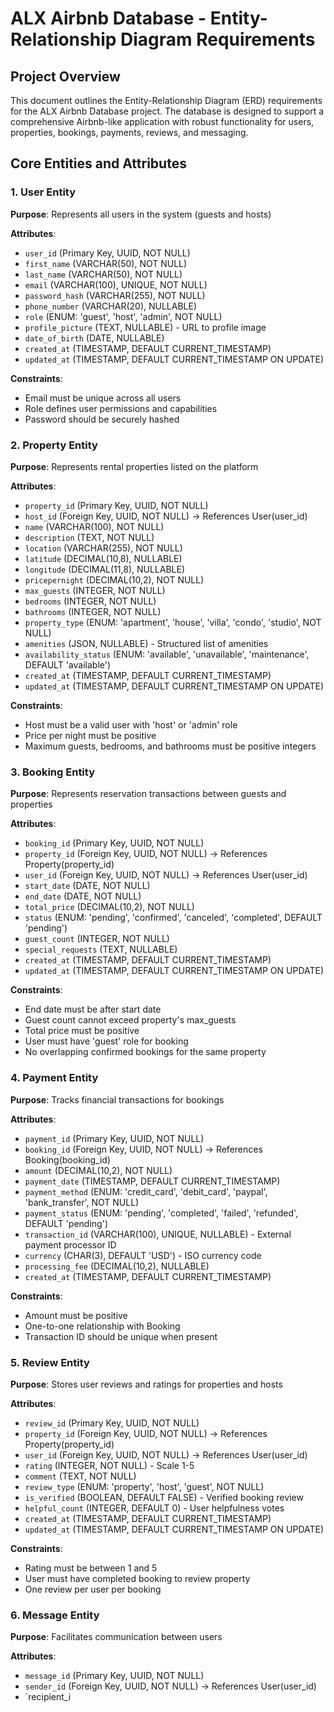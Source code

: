 # ALX Airbnb Database - Entity-Relationship Diagram Requirements

## Project Overview
This document outlines the Entity-Relationship Diagram (ERD) requirements for the ALX Airbnb Database project. The database is designed to support a comprehensive Airbnb-like application with robust functionality for users, properties, bookings, payments, reviews, and messaging.

## Core Entities and Attributes

### 1. User Entity
**Purpose**: Represents all users in the system (guests and hosts)

**Attributes**:
- `user_id` (Primary Key, UUID, NOT NULL)
- `first_name` (VARCHAR(50), NOT NULL)
- `last_name` (VARCHAR(50), NOT NULL)
- `email` (VARCHAR(100), UNIQUE, NOT NULL)
- `password_hash` (VARCHAR(255), NOT NULL)
- `phone_number` (VARCHAR(20), NULLABLE)
- `role` (ENUM: 'guest', 'host', 'admin', NOT NULL)
- `profile_picture` (TEXT, NULLABLE) - URL to profile image
- `date_of_birth` (DATE, NULLABLE)
- `created_at` (TIMESTAMP, DEFAULT CURRENT_TIMESTAMP)
- `updated_at` (TIMESTAMP, DEFAULT CURRENT_TIMESTAMP ON UPDATE)

**Constraints**:
- Email must be unique across all users
- Role defines user permissions and capabilities
- Password should be securely hashed

### 2. Property Entity
**Purpose**: Represents rental properties listed on the platform

**Attributes**:
- `property_id` (Primary Key, UUID, NOT NULL)
- `host_id` (Foreign Key, UUID, NOT NULL) → References User(user_id)
- `name` (VARCHAR(100), NOT NULL)
- `description` (TEXT, NOT NULL)
- `location` (VARCHAR(255), NOT NULL)
- `latitude` (DECIMAL(10,8), NULLABLE)
- `longitude` (DECIMAL(11,8), NULLABLE)
- `pricepernight` (DECIMAL(10,2), NOT NULL)
- `max_guests` (INTEGER, NOT NULL)
- `bedrooms` (INTEGER, NOT NULL)
- `bathrooms` (INTEGER, NOT NULL)
- `property_type` (ENUM: 'apartment', 'house', 'villa', 'condo', 'studio', NOT NULL)
- `amenities` (JSON, NULLABLE) - Structured list of amenities
- `availability_status` (ENUM: 'available', 'unavailable', 'maintenance', DEFAULT 'available')
- `created_at` (TIMESTAMP, DEFAULT CURRENT_TIMESTAMP)
- `updated_at` (TIMESTAMP, DEFAULT CURRENT_TIMESTAMP ON UPDATE)

**Constraints**:
- Host must be a valid user with 'host' or 'admin' role
- Price per night must be positive
- Maximum guests, bedrooms, and bathrooms must be positive integers

### 3. Booking Entity
**Purpose**: Represents reservation transactions between guests and properties

**Attributes**:
- `booking_id` (Primary Key, UUID, NOT NULL)
- `property_id` (Foreign Key, UUID, NOT NULL) → References Property(property_id)
- `user_id` (Foreign Key, UUID, NOT NULL) → References User(user_id)
- `start_date` (DATE, NOT NULL)
- `end_date` (DATE, NOT NULL)
- `total_price` (DECIMAL(10,2), NOT NULL)
- `status` (ENUM: 'pending', 'confirmed', 'canceled', 'completed', DEFAULT 'pending')
- `guest_count` (INTEGER, NOT NULL)
- `special_requests` (TEXT, NULLABLE)
- `created_at` (TIMESTAMP, DEFAULT CURRENT_TIMESTAMP)
- `updated_at` (TIMESTAMP, DEFAULT CURRENT_TIMESTAMP ON UPDATE)

**Constraints**:
- End date must be after start date
- Guest count cannot exceed property's max_guests
- Total price must be positive
- User must have 'guest' role for booking
- No overlapping confirmed bookings for the same property

### 4. Payment Entity
**Purpose**: Tracks financial transactions for bookings

**Attributes**:
- `payment_id` (Primary Key, UUID, NOT NULL)
- `booking_id` (Foreign Key, UUID, NOT NULL) → References Booking(booking_id)
- `amount` (DECIMAL(10,2), NOT NULL)
- `payment_date` (TIMESTAMP, DEFAULT CURRENT_TIMESTAMP)
- `payment_method` (ENUM: 'credit_card', 'debit_card', 'paypal', 'bank_transfer', NOT NULL)
- `payment_status` (ENUM: 'pending', 'completed', 'failed', 'refunded', DEFAULT 'pending')
- `transaction_id` (VARCHAR(100), UNIQUE, NULLABLE) - External payment processor ID
- `currency` (CHAR(3), DEFAULT 'USD') - ISO currency code
- `processing_fee` (DECIMAL(10,2), NULLABLE)
- `created_at` (TIMESTAMP, DEFAULT CURRENT_TIMESTAMP)

**Constraints**:
- Amount must be positive
- One-to-one relationship with Booking
- Transaction ID should be unique when present

### 5. Review Entity
**Purpose**: Stores user reviews and ratings for properties and hosts

**Attributes**:
- `review_id` (Primary Key, UUID, NOT NULL)
- `property_id` (Foreign Key, UUID, NOT NULL) → References Property(property_id)
- `user_id` (Foreign Key, UUID, NOT NULL) → References User(user_id)
- `rating` (INTEGER, NOT NULL) - Scale 1-5
- `comment` (TEXT, NOT NULL)
- `review_type` (ENUM: 'property', 'host', 'guest', NOT NULL)
- `is_verified` (BOOLEAN, DEFAULT FALSE) - Verified booking review
- `helpful_count` (INTEGER, DEFAULT 0) - User helpfulness votes
- `created_at` (TIMESTAMP, DEFAULT CURRENT_TIMESTAMP)
- `updated_at` (TIMESTAMP, DEFAULT CURRENT_TIMESTAMP ON UPDATE)

**Constraints**:
- Rating must be between 1 and 5
- User must have completed booking to review property
- One review per user per booking

### 6. Message Entity
**Purpose**: Facilitates communication between users

**Attributes**:
- `message_id` (Primary Key, UUID, NOT NULL)
- `sender_id` (Foreign Key, UUID, NOT NULL) → References User(user_id)
- `recipient_i
